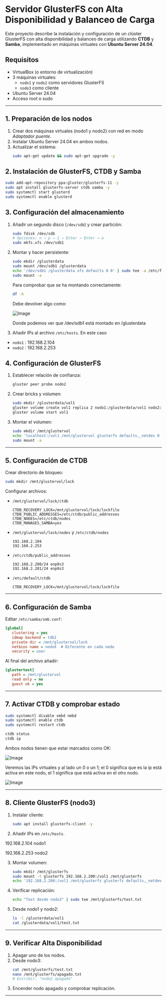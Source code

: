 # Servidor GlusterFS con Alta Disponibilidad y Balanceo de Carga

Este proyecto describe la instalación y configuración de un clúster GlusterFS con alta disponibilidad y balanceo de carga utilizando **CTDB** y **Samba**, implementado en máquinas virtuales con **Ubuntu Server 24.04**.

## Requisitos

- VirtualBox (o entorno de virtualización)
- 3 máquinas virtuales:
  - `nodo1` y `nodo2` como servidores GlusterFS
  - `nodo3` como cliente
- Ubuntu Server 24.04
- Acceso root o sudo

---

## 1. Preparación de los nodos

1. Crear dos máquinas virtuales (nodo1 y nodo2) con red en modo *Adaptador puente*.
2. Instalar Ubuntu Server 24.04 en ambos nodos.
3. Actualizar el sistema:
   ```bash
   sudo apt-get update && sudo apt-get upgrade -y
   ```

## 2. Instalación de GlusterFS, CTDB y Samba

```bash
sudo add-apt-repository ppa:gluster/glusterfs-11 -y
sudo apt install glusterfs-server ctdb samba -y
sudo systemctl start glusterd
sudo systemctl enable glusterd
```

## 3. Configuración del almacenamiento

1. Añadir un segundo disco (`/dev/sdb`) y crear partición:
   ```bash
   sudo fdisk /dev/sdb
   # Opciones: n → p → 1 → Enter → Enter → w
   sudo mkfs.xfs /dev/sdb1
   ```

2. Montar y hacer persistente:
   ```bash
   sudo mkdir /glusterdata
   sudo mount /dev/sdb1 /glusterdata
   echo '/dev/sdb1 /glusterdata xfs defaults 0 0' | sudo tee -a /etc/fstab
   sudo mount -a
   ```
      Para comprobar que se ha montando correctamente:
   ```bash
   df -h
   ```
     Debe devolver algo como:

      ![Image](https://github.com/user-attachments/assets/feb1a892-a0d1-4855-9ec5-91f1b0bedb02)

      Donde podemos ver que /dev/sdb1 está montado en /glusterdata

4. Añadir IPs al archivo `/etc/hosts`.
  En este caso
  - `nodo1` : 192.168.2.104
  - `nodo2` : 192.168.2.253

## 4. Configuración de GlusterFS

1. Establecer relación de confianza:
   ```bash
   gluster peer probe nodo2
   ```

2. Crear bricks y volumen:
   ```bash
   sudo mkdir /glusterdata/vol1
   gluster volume create vol1 replica 2 nodo1:/glusterdata/vol1 nodo2:/glusterdata/vol1
   gluster volume start vol1
   ```

3. Montar el volumen:
   ```bash
   sudo mkdir /mnt/glustervol
   echo 'localhost:/vol1 /mnt/glustervol glusterfs defaults,_netdev 0 0' | sudo tee -a /etc/fstab
   sudo mount -a
   ```

---

## 5. Configuración de CTDB

Crear directorio de bloqueo:
```bash
sudo mkdir /mnt/glustervol/lock
```

Configurar archivos:

- `/mnt/glustervol/lock/ctdb`
  ```
  CTDB_RECOVERY_LOCK=/mnt/glustervol/lock/lockfile
  CTDB_PUBLIC_ADDRESSES=/etc/ctdb/public_addresses
  CTDB_NODES=/etc/ctdb/nodes
  CTDB_MANAGES_SAMBA=yes
  ```

- `/mnt/glustervol/lock/nodes` y `/etc/ctdb/nodes`
  ```
  192.168.2.104
  192.168.2.253
  ```

- `/etc/ctdb/public_addresses`
  ```
  192.168.2.200/24 enp0s3
  192.168.2.201/24 enp0s3
  ```

- `/etc/default/ctdb`
  ```
  CTDB_RECOVERY_LOCK=/mnt/glustervol/lock/lockfile
  ```

---

## 6. Configuración de Samba

Editar `/etc/samba/smb.conf`:

```ini
[global]
   clustering = yes
   idmap backend = tdb2
   private dir = /mnt/glustervol/lock
   netbios name = nodoX  # Diferente en cada nodo
   security = user
```
Al final del archivo añadir:
```ini
[glustertest]
   path = /mnt/glustervol
   read only = no
   guest ok = yes
```

---

## 7. Activar CTDB y comprobar estado

```bash
sudo systemctl disable smbd nmbd
sudo systemctl enable ctdb
sudo systemctl restart ctdb

ctdb status
ctdb ip
```
Ambos nodos tienen que estar marcados como OK:

![Image](https://github.com/user-attachments/assets/46e34521-706f-45f2-a623-28e85d7bf334)

Veremos las IPs virtuales y al lado un 0 o un 1; el 0 significa que es la ip está activa en este nodo, el 1 significa que está activa en el otro nodo. 

![Image](https://github.com/user-attachments/assets/c4641b64-bb04-4189-ae85-199a14ba3058)

---

## 8. Cliente GlusterFS (nodo3)

1. Instalar cliente:
   ```bash
   sudo apt install glusterfs-client -y
   ```

2. Añadir IPs en `/etc/hosts`.

  192.168.2.104 nodo1
   
  192.168.2.253 nodo2

3. Montar volumen:
   ```bash
   sudo mkdir /mnt/glusterfs
   sudo mount -t glusterfs 192.168.2.200:/vol1 /mnt/glusterfs
   echo '192.168.2.200:/vol1 /mnt/glusterfs glusterfs defaults,_netdev 0 0' | sudo tee -a /etc/fstab
   ```

4. Verificar replicación:
   ```bash
   echo "Test desde nodo3" | sudo tee /mnt/glusterfs/test.txt
   ```

5. Desde nodo1 y nodo2:
   ```bash
   ls -l /glusterdata/vol1
   cat /glusterdata/vol1/test.txt
   ```

---

## 9. Verificar Alta Disponibilidad

1. Apagar uno de los nodos.
2. Desde nodo3:
   ```bash
   cat /mnt/glusterfs/test.txt
   nano /mnt/glusterfs/apagado.txt
   # Escribir: "nodo2 apagado"
   ```
3. Encender nodo apagado y comprobar replicación.

---
